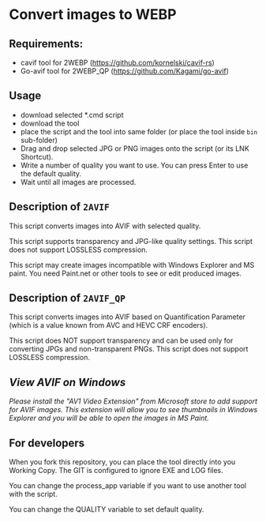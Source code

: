 # Convert images to WEBP

## Requirements:
* cavif tool for 2WEBP (https://github.com/kornelski/cavif-rs)
* Go-avif tool for 2WEBP_QP (https://github.com/Kagami/go-avif)

## Usage
* download selected *.cmd script
* download the tool
* place the script and the tool into same folder (or place the tool inside `bin` sub-folder)
* Drag and drop selected JPG or PNG images onto the script (or its LNK Shortcut).
* Write a number of quality you want to use. You can press Enter to use the default quality.
* Wait until all images are processed.


## Description of `2AVIF`

This script converts images into AVIF with selected quality.

This script supports transparency and JPG-like quality settings.
This script does not support LOSSLESS compression.

This script may create images incompatible with Windows Explorer and MS paint.
You need Paint.net or other tools to see or edit produced images.

## Description of `2AVIF_QP`

This script converts images into AVIF based on Quantification Parameter (which is a value known from AVC and HEVC CRF encoders).

This script does NOT support transparency and can be used only for converting JPGs and non-transparent PNGs.
This script does not support LOSSLESS compression.


## _View AVIF on Windows_

_Please install the "AV1 Video Extension" from Microsoft store to add support for
AVIF images. This extension will allow you to see thumbnails in Windows Explorer
and you will be able to open the images in MS Paint._

## For developers
When you fork this repository, you can place the tool directly into you Working Copy. The GIT is configured to ignore EXE and LOG files.

You can change the process_app variable if you want to use another tool with the script.

You can change the QUALITY variable to set default quality. 
